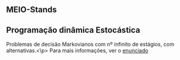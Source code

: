 ## MEIO-Stands
<h2>Programação dinâmica Estocástica</h2>

<p>Problemas de decisão  Markovianos com nº infinito de estágios, com alternativas.<\p>
Para mais informações, ver o <a href="https://github.com/rafael4512/MEIO-Stands/blob/master/Enunciado/miei_meio_tp1.pdf">enunciado</a>


